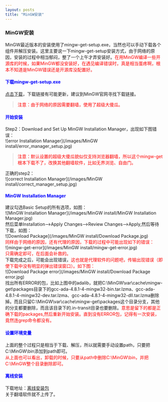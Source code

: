 ```yaml
---
layout: posts
title: "MinGW安装"
---
```


### MinGW安装
MinGW最近版本的安装使用了mingw-get-setup.exe，当然也可以手动下载各个组件并解压安装。这里主要说一下mingw-get-setup安装方式，由于网络的原因，安装的过程中相当郁闷，整了一个上午才弄安装好。<font color="red">在用MinGW编译一些开源库的时候，如果MinGW都没安装好，在遇见编译错误时，真是相当蛋疼啊，根本不知道是MinGW错误还是开源库没配置好。</font>
#### <font color="blue">下载mingw-get-setup.exe</font>
[点击下载](http://sourceforge.net/projects/mingw/files/latest/download?source=files)，下载链接有可能更新，建议到MinGW官网寻找下载链接。<br>
><font color="red">注意：由于网络的原因需要翻墙，使用了超级大傻瓜。</font>

#### <font color="blue">开始安装</font>
Step2：Download and Set Up MinGW Installation Manager，出现如下图错误：<br>
![error Installation Manager](/images/MinGW install/error_manager_setup.jpg)<br>
><font color="red">注意：默认设置的超级大傻瓜貌似仅支持浏览器翻墙，所以这个mingw-get根本下载不了，改换其他翻墙软件，比如无界浏览、自由门。</font>

正确的step2：<br>
![correct Installation Manager](/images/MinGW install/correct_manager_setup.jpg)<br>
#### <font color="blue">MinGW Installation Manager</font>
建议勾选Basic Setup的所有选项，如图：<br>
![MinGW Installation Manager](/images/MinGW install/MinGW Installation Manager.jpg)<br>
然后菜单Installation-->Apply Changes-->Review Changes-->Apply,然后等待下载，如图：<br>
![Download Package](/images/MinGW install/Download Package.jpg)<br>
<font color="red">同样由于网络的原因，还有代理的原因，下载的过程中可能出现如下的错误：</font><br>
![mingw-get-error](/images/MinGW install/mingw-get-error.jpg)<br>
<font color="red">只需确定即可，在后面会补救的。</font><br>
下载完成之后，可能会出现错误，<font color="red">这也就是代理软件的问题吧，传输出现错误（即使下载中没有明显的弹出错误窗口）。如下图：</font><br>
![Download Package error](/images/MinGW install/Download Package error.jpg)<br>
找出所有ERROR的包，比如上图中的adalib，就把C:\MinGW\var\cache\mingw-get\packages目录下的gcc-ada-4.8.1-4-mingw32-bin.tar.lzma、gcc-ada-4.8.1-4-mingw32-dev.tar.lzma、gcc-ada-4.8.1-4-mingw32-dll.tar.lzma删除掉。而且只留C:\MinGW\var\cache\mingw-get\packages这个目录分支，其他的分支都要删除，而且该目录下的.in-transit目录也要删除。<font color="red">意思是留下的都是正确下载的packages,然后重新开始安装。直到没有ERROR包，记得有一次安装，竟然连grep命令都没有。</font>
#### <font color="blue">设置环境变量</font>
上面的整个过程只是相当于下载、解压，所以就需要手动设置path，只要把C:\MinGW\bin添加到path即可。<br>
<font color="red">从上面也可以看出，卸载的时候，只要从path中删除C:\MinGW\bin，并把C:\MinGW整个目录删除即可。</font>
#### <font color="blue">离线安装</font>
下载地址：[离线安装包](http://cm.baidupcs.com/file/edd629820cb20085214b9c95c33418b4?fid=2015837509-250528-581091062564248&time=1405388278&sign=FDTAXER-DCb740ccc5511e5e8fedcff06b081203-IGFnz09%2B%2BefpBkwdJgQ1JaIUE6w%3D&to=cmb&fm=N,B,G,mn&newver=1&expires=8h&rt=pr&r=593438819&logid=389965092&vuk=2015837509&fn=MinGW%E5%AE%89%E8%A3%85.zip)<br>
关于翻墙软件就不上传了。